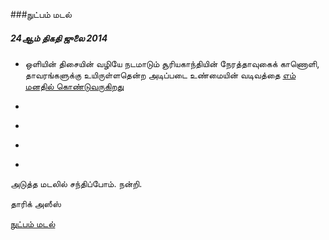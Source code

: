 ###நுட்பம் மடல்
##### 24ஆம் திகதி ஜுலை 2014

- ஒளியின் திசையின் வழியே நடமாடும் சூரியகாந்தியின் நேரத்தாவுகைக் காணொளி, தாவரங்களுக்கு உயிருள்ளதென்ற அடிப்படை உண்மையின் வடிவத்தை [எம் மனதில் கொண்டுவருகிறது](http://www.nature.com/news/video-sunflowers-move-to-internal-rhythm-1.15548)

- []()

- []()

- []()

- []()

அடுத்த மடலில் சந்திப்போம். நன்றி.

தாரிக் அஸீஸ்

[நுட்பம் மடல்](http://nutpam.org)